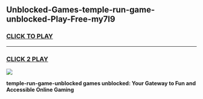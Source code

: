 
## Unblocked-Games-temple-run-game-unblocked-Play-Free-my7l9
<h3>
<a href="https://premium76.site?title=temple-run-game-unblocked&ref=21A">CLICK TO PLAY</a></h3>
<hr>

<h3>
<a href="https://premium76.site?title=temple-run-game-unblocked&ref=21A">CLICK 2 PLAY</a>
  
</h3>

<a href="https://premium76.site?title=temple-run-game-unblocked&ref=21A"><img src="https://clearcache.store/games.png"></a>


**temple-run-game-unblocked games unblocked: Your Gateway to Fun and Accessible Online Gaming**
